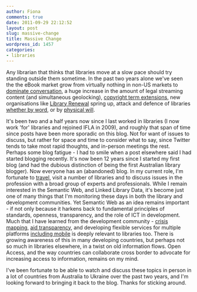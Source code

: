 ```yaml
---
author: Fiona
comments: true
date: 2011-09-29 22:12:52
layout: post
slug: massive-change
title: Massive Change
wordpress_id: 1457
categories:
- libraries
---
```


Any librarian that thinks that libraries move at a slow pace should try standing outside them sometime. In the past two years alone we've seen the the eBook market grow from virtually nothing in non-US markets to [dominate conversation](http://www.bbc.co.uk/news/business-13571345), a huge increase in the amount of legal streaming content (and simultaneous geolocking), [copyright term extensions](http://www.openrightsgroup.org/blog/2011/term-extension-is-a-cultural-disaster), new organisations like [Library Renewal](http://www.libraryrenewal.org/) spring up, attack and defence of libraries [whether by word](http://www.nytimes.com/2011/09/22/books/amazons-kindle-to-make-library-e-books-available.html), or by [physical will](http://www.guardian.co.uk/books/2011/feb/01/alexandria-youth-protecting-library).  





It's been two and a half years now since I last worked in libraries (I now work 'for' libraries and rejoined IFLA in 2009), and roughly that span of time since posts have been more sporadic on this blog. Not for want of issues to discuss, but rather for space and time to consider what to say, since Twitter tends to take most rapid thoughts, and in-person meetings the rest. Perhaps some blog fatigue - I had to smile when a post elsewhere said I had started blogging recently. It's now been 12 years since I started my first blog (and had the dubious distinction of being the first Australian library blogger). Now everyone has an (abandoned) blog. In my current role, I'm fortunate to  [travel](http://www.flickr.com/photos/blisspix/sets/72157624958528896/), visit a number of libraries and to discuss issues in the profession with a broad group of experts and professionals. While I remain interested in the Semantic Web, and Linked Library Data, it's become just one of many things that I'm monitoring these days in both the library and development communities. Yet Semantic Web as an idea remains important - if not only because it harkens back to fundamental principles of standards, openness, transparency, and the role of ICT in development. Much that I have learned from the development community - [crisis mapping](http://www.ushahidi.com/), [aid transparency](http://www.aidtransparency.net/), and developing flexible services for multiple platforms [including mobile](http://www.mobileactive.org/) is deeply relevant to libraries too. There is growing awareness of this in many developing countries, but perhaps not so much in libraries elsewhere, in a twist on old information flows. Open Access, and the way countries can collaborate cross border to advocate for increasing access to information, remains on my mind. 





I've been fortunate to be able to watch and discuss these topics in person in a lot of countries from Australia to Ukraine over the past two years, and I'm looking forward to bringing it back to the blog. Thanks for sticking around.
